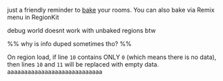 just a friendly reminder to [bake](https://rainworldmodding.miraheze.org/wiki/Creating_A_Region#Baking) your rooms.
You can also bake via Remix menu in RegionKit

debug world doesnt work with unbaked regions btw

%% why is info duped sometimes tho? %%

On region load, if line `10` contains ONLY `0` (which means there is no data), then lines `10` and `11` will be replaced with empty data.
aaaaaaaaaaaaaaaaaaaaaaaaaaaa